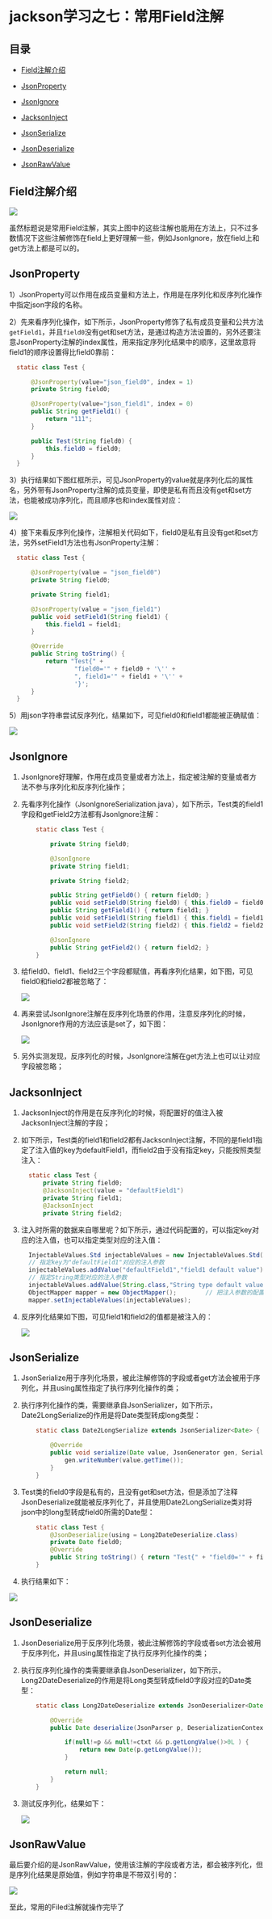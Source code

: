 # jackson学习之七：常用Field注解

## 目录

*   [Field注解介绍](#field注解介绍)

*   [JsonProperty](#jsonproperty)

*   [JsonIgnore](#jsonignore)

*   [JacksonInject](#jacksoninject)

*   [JsonSerialize](#jsonserialize)

*   [JsonDeserialize](#jsondeserialize)

*   [JsonRawValue](#jsonrawvalue)

## Field注解介绍

![](image/image_VVPPIPZ89H.png)

虽然标题说是常用Field注解，其实上图中的这些注解也能用在方法上，只不过多数情况下这些注解修饰在field上更好理解一些，例如JsonIgnore，放在field上和get方法上都是可以的。

## JsonProperty

1）JsonProperty可以作用在成员变量和方法上，作用是在序列化和反序列化操作中指定json字段的名称。

2）先来看序列化操作，如下所示，JsonProperty修饰了私有成员变量和公共方法`getField1`，并且`field0`没有get和set方法，是通过构造方法设置的，另外还要注意JsonProperty注解的index属性，用来指定序列化结果中的顺序，这里故意将field1的顺序设置得比field0靠前：

```java
  static class Test {

      @JsonProperty(value="json_field0", index = 1)
      private String field0;

      @JsonProperty(value="json_field1", index = 0)
      public String getField1() {
          return "111";
      }

      public Test(String field0) {
          this.field0 = field0;
      }
  }

```

3）执行结果如下图红框所示，可见JsonProperty的value就是序列化后的属性名，另外带有JsonProperty注解的成员变量，即使是私有而且没有get和set方法，也能被成功序列化，而且顺序也和index属性对应：

![](image/image_p9wNu0XyMT.png)

4）接下来看反序列化操作，注解相关代码如下，field0是私有且没有get和set方法，另外setField1方法也有JsonProperty注解：

```java
  static class Test {

      @JsonProperty(value = "json_field0")
      private String field0;

      private String field1;

      @JsonProperty(value = "json_field1")
      public void setField1(String field1) {
          this.field1 = field1;
      }

      @Override
      public String toString() {
          return "Test{" +
                  "field0='" + field0 + '\'' +
                  ", field1='" + field1 + '\'' +
                  '}';
      }
  }


```

5）用json字符串尝试反序列化，结果如下，可见field0和field1都能被正确赋值：

![](image/image_5CXPPcbC2d.png)

## JsonIgnore

1.  JsonIgnore好理解，作用在成员变量或者方法上，指定被注解的变量或者方法不参与序列化和反序列化操作；

2.  先看序列化操作（JsonIgnoreSerialization.java），如下所示，Test类的field1字段和getField2方法都有JsonIgnore注解：

    ```java
        static class Test {

            private String field0;

            @JsonIgnore
            private String field1;

            private String field2;

            public String getField0() { return field0; }
            public void setField0(String field0) { this.field0 = field0; }
            public String getField1() { return field1; }
            public void setField1(String field1) { this.field1 = field1; }
            public void setField2(String field2) { this.field2 = field2; }

            @JsonIgnore
            public String getField2() { return field2; }
        }

    ```

3.  给field0、field1、field2三个字段都赋值，再看序列化结果，如下图，可见field0和field2都被忽略了：

    ![](image/image_hSsA5qYyvQ.png)

4.  再来尝试JsonIgnore注解在反序列化场景的作用，注意反序列化的时候，JsonIgnore作用的方法应该是set了，如下图：

    ![](image/image_jBHoQFn5tB.png)

5.  另外实测发现，反序列化的时候，JsonIgnore注解在get方法上也可以让对应字段被忽略；

## JacksonInject

1.  JacksonInject的作用是在反序列化的时候，将配置好的值注入被JacksonInject注解的字段；

2.  如下所示，Test类的field1和field2都有JacksonInject注解，不同的是field1指定了注入值的key为defaultField1，而field2由于没有指定key，只能按照类型注入：

    ```java
      static class Test {
          private String field0;
          @JacksonInject(value = "defaultField1")
          private String field1;
          @JacksonInject
          private String field2;

    ```

3.  注入时所需的数据来自哪里呢？如下所示，通过代码配置的，可以指定key对应的注入值，也可以指定类型对应的注入值：

    ```java
      InjectableValues.Std injectableValues = new InjectableValues.Std();
      // 指定key为"defaultField1"对应的注入参数
      injectableValues.addValue("defaultField1","field1 default value");
      // 指定String类型对应的注入参数
      injectableValues.addValue(String.class,"String type default value");
      ObjectMapper mapper = new ObjectMapper();        // 把注入参数的配置设置给mapper
      mapper.setInjectableValues(injectableValues);

    ```

4.  反序列化结果如下图，可见field1和field2的值都是被注入的：

    ![](image/image_4ncYt6FhaD.png)

## JsonSerialize

1.  JsonSerialize用于序列化场景，被此注解修饰的字段或者get方法会被用于序列化，并且using属性指定了执行序列化操作的类；

2.  执行序列化操作的类，需要继承自JsonSerializer，如下所示，Date2LongSerialize的作用是将Date类型转成long类型：

    ```java
        static class Date2LongSerialize extends JsonSerializer<Date> {

            @Override
            public void serialize(Date value, JsonGenerator gen, SerializerProvider serializers) throws IOException {
                gen.writeNumber(value.getTime());
            }
        }


    ```

3.  Test类的field0字段是私有的，且没有get和set方法，但是添加了注释JsonDeserialize就能被反序列化了，并且使用Date2LongSerialize类对将json中的long型转成field0所需的Date型：

    ```java
        static class Test {
            @JsonDeserialize(using = Long2DateDeserialize.class)
            private Date field0;
            @Override
            public String toString() { return "Test{" + "field0='" + field0 + '\'' + '}'; }
        }

    ```

4.  执行结果如下：

![](image/image_neNPVGKKO-.png)

## JsonDeserialize

1.  JsonDeserialize用于反序列化场景，被此注解修饰的字段或者set方法会被用于反序列化，并且using属性指定了执行反序列化操作的类；

2.  执行反序列化操作的类需要继承自JsonDeserializer，如下所示，Long2DateDeserialize的作用是将Long类型转成field0字段对应的Date类型：

    ```java
        static class Long2DateDeserialize extends JsonDeserializer<Date> {

            @Override
            public Date deserialize(JsonParser p, DeserializationContext ctxt) throws IOException, JsonProcessingException {

                if(null!=p && null!=ctxt && p.getLongValue()>0L ) {
                    return new Date(p.getLongValue());
                }

                return null;
            }
        }

    ```

3.  测试反序列化，结果如下：

    ![](image/image_qM4kLros86.png)

## JsonRawValue

最后要介绍的是JsonRawValue，使用该注解的字段或者方法，都会被序列化，但是序列化结果是原始值，例如字符串是不带双引号的：

![](image/image_y9PpOYbgkS.png)

至此，常用的Filed注解就操作完毕了&#x20;
